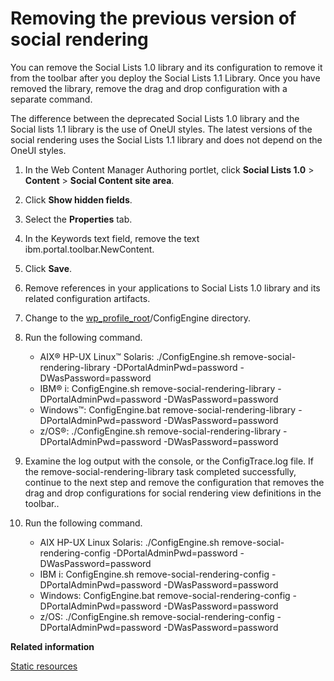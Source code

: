 # Removing the previous version of social rendering

You can remove the Social Lists 1.0 library and its configuration to remove it from the toolbar after you deploy the Social Lists 1.1 Library. Once you have removed the library, remove the drag and drop configuration with a separate command.

The difference between the deprecated Social Lists 1.0 library and the Social lists 1.1 library is the use of OneUI styles. The latest versions of the social rendering uses the Social Lists 1.1 library and does not depend on the OneUI styles.

1.  In the Web Content Manager Authoring portlet, click **Social Lists 1.0** \> **Content** \> **Social Content site area**.

2.  Click **Show hidden fields**.

3.  Select the **Properties** tab.

4.  In the Keywords text field, remove the text ibm.portal.toolbar.NewContent.

5.  Click **Save**.

6.  Remove references in your applications to Social Lists 1.0 library and its related configuration artifacts.

7.  Change to the [wp\_profile\_root](../reference/wpsdirstr.md#wp_profile_root)/ConfigEngine directory.

8.  Run the following command.

    -   AIX® HP-UX Linux™ Solaris: ./ConfigEngine.sh remove-social-rendering-library -DPortalAdminPwd=password -DWasPassword=password
    -   IBM® i: ConfigEngine.sh remove-social-rendering-library -DPortalAdminPwd=password -DWasPassword=password
    -   Windows™: ConfigEngine.bat remove-social-rendering-library -DPortalAdminPwd=password -DWasPassword=password
    -   z/OS®: ./ConfigEngine.sh remove-social-rendering-library -DPortalAdminPwd=password -DWasPassword=password
9.  Examine the log output with the console, or the ConfigTrace.log file. If the remove-social-rendering-library task completed successfully, continue to the next step and remove the configuration that removes the drag and drop configurations for social rendering view definitions in the toolbar..

10. Run the following command.

    -   AIX HP-UX Linux Solaris: ./ConfigEngine.sh remove-social-rendering-config -DPortalAdminPwd=password -DWasPassword=password
    -   IBM i: ConfigEngine.sh remove-social-rendering-config -DPortalAdminPwd=password -DWasPassword=password
    -   Windows: ConfigEngine.bat remove-social-rendering-config -DPortalAdminPwd=password -DWasPassword=password
    -   z/OS: ./ConfigEngine.sh remove-social-rendering-config -DPortalAdminPwd=password -DWasPassword=password


**Related information**  


[Static resources](../dev-theme/themeopt_defaultparts_static.md)

